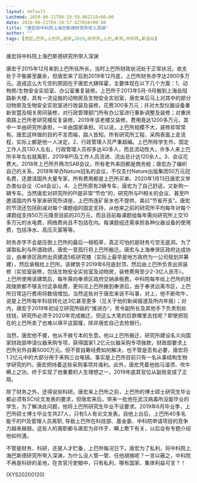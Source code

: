 ```yaml
---
layout: default
Lastmod: 2020-06-21T09:19:59.801216+00:00
date: 2020-06-21T09:19:57.827656+00:00
title: "唐宏将中科院上海巴斯德研究所带入深渊"
author: ""
tags: [唐宏,巴所,上巴所,装修,2019,研究所,上巴,奉贤,中科院,新语丝]
---
```


唐宏将中科院上海巴斯德研究所带入深渊

唐宏于2015年12月来到上巴所任所长，当时上巴所财政状况处于正常状况，收支处于平衡甚至赢余，但唐宏来了后到2019年12月底，上巴所财务赤字达2900多万元。造成这么大亏空的原因在于唐宏大肆挥霍，主要体现在以下几个方面：1、动物房/生物安全实验室、办公室重复装修。上巴所于2013年5月-9月搬到上海岳阳路新大楼，具有一流设施的动物房及生物安全实验室，唐宏来后马上对其中的部分动物房及生物安全实验室进行改装及装修，花费300多万元；并对大型仪器设备重新安罝及相关房间装修，对行政管理部门所有办公室进行重新调整及装修；对重庆南路上巴所老研究楼反复装修，2019年该老楼又装修，费用竟达1200多万元，其中一半由研究所承担，一半由国家承担。可以说，上巴所规模不大，装修却常常有。唐宏这样做的目的不言而喻，路人皆知。所有研究所工程、采购表面上走流程，实际上都是他一人决定。2、行政管理人员严重超编。上巴所除学生外，固定工作人员130人左右，行政管理人员却多达40多人，而且流动性大，许多人来上巴所半年左右就离职，2019年PI及工作人员流进、流出总计达120余人。3、会议花费大。2018年上巴所开两次SAB会议，所有老外来回都是商务舱；唐宏办了编织自己的关系，2018年举办Nature冠名的会议，不仅支付Nature出版集团50万元冠名费，还邀请国外大量专家，所有费用都是上巴所买单。2020年1月13日唐宏又举办类似会议（Cell会议）。4、上巴所原有2辆专车，唐宏为了自己舒适，又新购一辆专车。当然唐宏对研究所的PI是非常“节俭”的，研究所与PI相关的会议、甚至PI邀请国内外专家来研究所讲座，上巴所连矿泉水也不提供，美曰“节省开支”。唐宏的节流还包括削减对每个课题组的固定支持，从他来之前的研究所平均每年对每个课题组支持50万元降至目前的20万元，而且目前每课题组每年需向研究所上交10多万元的水电费，网络费尚且不包括在内。每课题组还需承担各种仪器设备的使用费，包括净水、高压灭菌等等。

财务赤字不会是压倒上巴所的最后一根稻草，真正可怕的是财务亏空无底洞。为了谋取私利与所谓政绩，唐宏一意孤行将上巴所搬迁。唐宏与上海奉贤区政府达成协议，由奉贤区政府出资建造5栋研究楼（实际上最早是地方政府为一公司规划并筹建），然后承租给上巴所。该建筑于2019年6月底封顶，然后由上巴所负责出资装修（实验室装修，包括生物安全实验室及动物房，装修费用至少2-3亿人民币）。上巴所使用该建筑后，每年需向奉贤区政府交纳承租费。中科院每年给上巴所的财政拨款都不够支付这承祖费，更何况上巴所搬到奉贤后，由于奉贤远离市区，上巴所日常运行费用将数倍增加。当然这些对于唐宏来说不叫事，对上，他不断吹牛，说是上巴所每年科技转化达3亿甚至更多（见关于他的新闻报道及所内年报）；对内，唐宏于2019年初设立研究所级的“推进办”，责令副所长及其他手下负责到处找钱，研究所必须于2020年完成搬迁。但这么大笔的巨款哪里去找呢？即使把现在的上巴所卖了也难以填平这窟窿，除非唐宏自己去抢银行。

当然，唐宏他不傻，他从不做亏本的生意。他以上巴所搬迁、研究所建设名义向国家财政部申请仪器釆购专项，获得国家1.2亿元仪器采购专项拨款，财政部要求上巴所另外自筹5000万元。但不管自筹经费如何解决，也不管是否有必要，唐宏将1.2亿元中的大部分用于釆购三台电镜。事实是上巴所目前只有一名从事结构生物学研究的PI。唐宏把持着这些采购事项并渔利。此外，唐宏凭着他拍马溜须、吹牛瞒上之功，终于实现了他重要的人生理想之一，2019年底其官位从副局变成了正局。

除了财务之外，还得说些科研。唐宏来上巴所之前，上巴所的博士硕士研究生毕业都必须有SCI论文发表的要求，但唐宏来后，带来一批他在武汉病毒所没能毕业的学生，为了解决此问题，他将上巴所研究生毕业不设要求。2019年6月毕业季，上巴所硕士博士毕业生共27人，只有5人有论文发表。自他上台后，上巴所40多名能干的PI及管理人员离职, 导致上巴所在科技部、基金委、中科院申请项目的竞争力越来越弱。这些人的离职都与唐宏为非作歹、瞒上欺下有关，以后会有专题介绍他如何渣。

不管是财务、科研，还是人才贮备，上巴所每况日下。唐宏为了私利，将中科院上海巴斯德研究所带入深渊，为什么没人管一管、任他胡搞呢？一言以蔽之，中科院不再是科研的圣地，在贪官污吏眼中，只有私利，哪有国家、集体利益可言？！

(XYS20200120)

